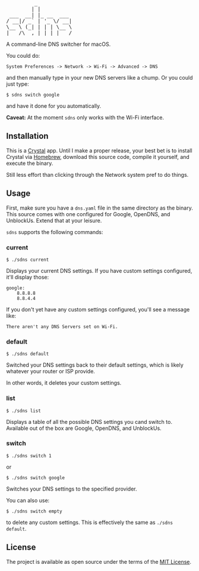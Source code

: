 <pre>
         _           
        | |          
 ___  __| |_ __  ___ 
/ __|/ _` | '_ \/ __|
\__ \ (_| | | | \__ \
|___/\__,_|_| |_|___/
</pre>

A command-line DNS switcher for macOS. 

You could do:

    System Preferences -> Network -> Wi-Fi -> Advanced -> DNS
    
and then manually type in your new DNS servers like a chump. Or you could just type:

    $ sdns switch google
    
and have it done for you automatically.

**Caveat:** At the moment `sdns` only works with the Wi-Fi interface.

## Installation

This is a [Crystal](https://crystal-lang.org) app. Until I make a proper release, your best bet is to install Crystal via [Homebrew](https://brew.sh), download this source code, compile it yourself, and execute the binary.

Still less effort than clicking through the Network system pref to do things.

## Usage

First, make sure you have a `dns.yaml` file in the same directory as the binary. This source comes with one configured for Google, OpenDNS, and UnblockUs. Extend that at your leisure.

`sdns` supports the following commands:

### current

    $ ./sdns current
    
Displays your current DNS settings. If you have custom settings configured, it'll display those:

    google:
        8.8.8.8
        8.8.4.4
        
If you don't yet have any custom settings configured, you'll see a message like:

    There aren't any DNS Servers set on Wi-Fi.
    
### default

    $ ./sdns default
    
Switched your DNS settings back to their default settings, which is likely whatever your router or ISP provide.

In other words, it deletes your custom settings.

### list

    $ ./sdns list
    
Displays a table of all the possible DNS settings you cand switch to. Available out of the box are Google, OpenDNS, and UnblockUs.

### switch <id>

    $ ./sdns switch 1
    
or

    $ ./sdns switch google
    
Switches your DNS settings to the specified provider. 

You can also use:

    $ ./sdns switch empty
    
to delete any custom settings. This is effectively the same as `./sdns default`.

## License

The project is available as open source under the terms of the [MIT License](http://opensource.org/licenses/MIT).